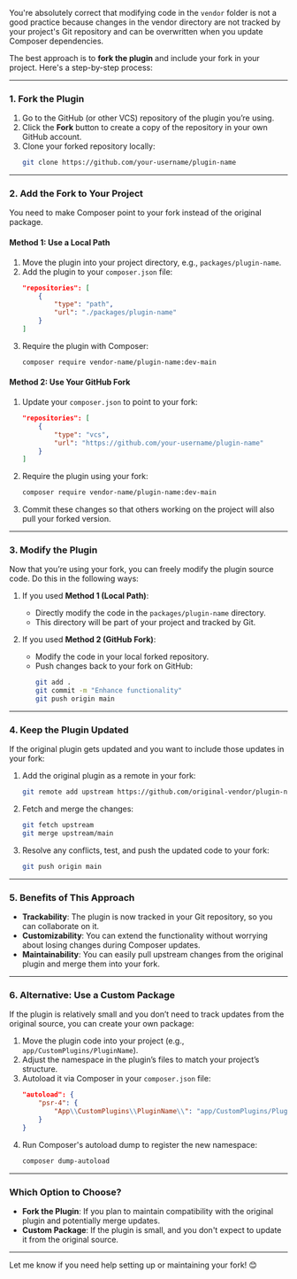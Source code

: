 You're absolutely correct that modifying code in the `vendor` folder is not a good practice because changes in the vendor directory are not tracked by your project's Git repository and can be overwritten when you update Composer dependencies.

The best approach is to **fork the plugin** and include your fork in your project. Here's a step-by-step process:

---

### **1. Fork the Plugin**
1. Go to the GitHub (or other VCS) repository of the plugin you’re using.
2. Click the **Fork** button to create a copy of the repository in your own GitHub account.
3. Clone your forked repository locally:
   ```bash
   git clone https://github.com/your-username/plugin-name
   ```

---

### **2. Add the Fork to Your Project**
You need to make Composer point to your fork instead of the original package.

#### **Method 1: Use a Local Path**
1. Move the plugin into your project directory, e.g., `packages/plugin-name`.
2. Add the plugin to your `composer.json` file:
   ```json
   "repositories": [
       {
           "type": "path",
           "url": "./packages/plugin-name"
       }
   ]
   ```
3. Require the plugin with Composer:
   ```bash
   composer require vendor-name/plugin-name:dev-main
   ```

#### **Method 2: Use Your GitHub Fork**
1. Update your `composer.json` to point to your fork:
   ```json
   "repositories": [
       {
           "type": "vcs",
           "url": "https://github.com/your-username/plugin-name"
       }
   ]
   ```
2. Require the plugin using your fork:
   ```bash
   composer require vendor-name/plugin-name:dev-main
   ```

3. Commit these changes so that others working on the project will also pull your forked version.

---

### **3. Modify the Plugin**
Now that you’re using your fork, you can freely modify the plugin source code. Do this in the following ways:

1. If you used **Method 1 (Local Path)**:
   - Directly modify the code in the `packages/plugin-name` directory.
   - This directory will be part of your project and tracked by Git.

2. If you used **Method 2 (GitHub Fork)**:
   - Modify the code in your local forked repository.
   - Push changes back to your fork on GitHub:
     ```bash
     git add .
     git commit -m "Enhance functionality"
     git push origin main
     ```

---

### **4. Keep the Plugin Updated**
If the original plugin gets updated and you want to include those updates in your fork:
1. Add the original plugin as a remote in your fork:
   ```bash
   git remote add upstream https://github.com/original-vendor/plugin-name
   ```
2. Fetch and merge the changes:
   ```bash
   git fetch upstream
   git merge upstream/main
   ```
3. Resolve any conflicts, test, and push the updated code to your fork:
   ```bash
   git push origin main
   ```

---

### **5. Benefits of This Approach**
- **Trackability**: The plugin is now tracked in your Git repository, so you can collaborate on it.
- **Customizability**: You can extend the functionality without worrying about losing changes during Composer updates.
- **Maintainability**: You can easily pull upstream changes from the original plugin and merge them into your fork.

---

### **6. Alternative: Use a Custom Package**
If the plugin is relatively small and you don’t need to track updates from the original source, you can create your own package:

1. Move the plugin code into your project (e.g., `app/CustomPlugins/PluginName`).
2. Adjust the namespace in the plugin’s files to match your project’s structure.
3. Autoload it via Composer in your `composer.json` file:
   ```json
   "autoload": {
       "psr-4": {
           "App\\CustomPlugins\\PluginName\\": "app/CustomPlugins/PluginName/src"
       }
   }
   ```
4. Run Composer's autoload dump to register the new namespace:
   ```bash
   composer dump-autoload
   ```

---

### Which Option to Choose?

- **Fork the Plugin**: If you plan to maintain compatibility with the original plugin and potentially merge updates.
- **Custom Package**: If the plugin is small, and you don't expect to update it from the original source.

---

Let me know if you need help setting up or maintaining your fork! 😊
